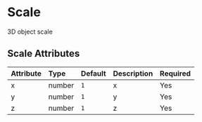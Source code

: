 
Scale
=====


3D object scale

Scale Attributes
-----------------

|Attribute|Type|Default|Description|Required|
| :--- | :--- | :--- | :--- | :--- |
|x|number|```1```|x|Yes|
|y|number|```1```|y|Yes|
|z|number|```1```|z|Yes|
